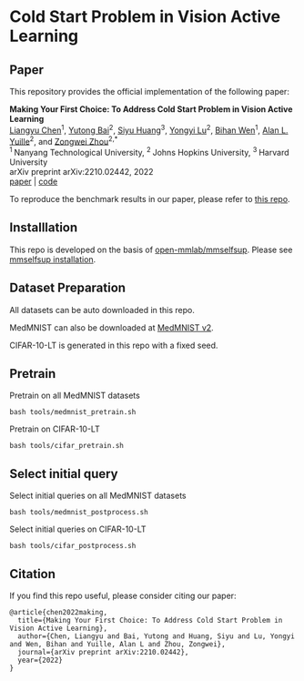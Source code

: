 # Cold Start Problem in Vision Active Learning


## Paper
This repository provides the official implementation of the following paper:

<b>Making Your First Choice: To Address Cold Start Problem in Vision Active Learning</b> <br/>
[Liangyu Chen](https://c-liangyu.github.io/)<sup>1</sup>, [Yutong Bai](https://scholar.google.com/citations?user=N1-l4GsAAAAJ&hl=en)<sup>2</sup>, [Siyu Huang](https://siyuhuang.github.io/)<sup>3</sup>, [Yongyi Lu](https://scholar.google.com/citations?user=rIJ99V4AAAAJ&hl=en)<sup>2</sup>, [Bihan Wen](https://personal.ntu.edu.sg/bihan.wen/)<sup>1</sup>, [Alan L. Yuille](https://www.cs.jhu.edu/~ayuille/)<sup>2</sup>, and [Zongwei Zhou](https://www.zongweiz.com/)<sup>2,*</sup> <br/>
<sup>1 </sup>Nanyang Technological University,   <sup>2 </sup>Johns Hopkins University,   <sup>3 </sup>Harvard University <br/>
arXiv preprint arXiv:2210.02442, 2022 <br/>
[paper](https://arxiv.org/abs/2210.02442) | [code](https://github.com/c-liangyu/CSVAL)

To reproduce the benchmark results in our paper, please refer to [this repo](https://github.com/MrGiovanni/ColdStart).

## Installlation
This repo is developed on the basis of [open-mmlab/mmselfsup](https://github.com/open-mmlab/mmselfsup).
Please see [mmselfsup installation](https://mmselfsup.readthedocs.io/en/latest/install.html).

## Dataset Preparation

All datasets can be auto downloaded in this repo.

MedMNIST can also be downloaded at [MedMNIST v2](https://medmnist.com/).

CIFAR-10-LT is generated in this repo with a fixed seed.

## Pretrain
Pretrain on all MedMNIST datasets
```
bash tools/medmnist_pretrain.sh
```

Pretrain on CIFAR-10-LT
```
bash tools/cifar_pretrain.sh
```

## Select initial query
Select initial queries on all MedMNIST datasets
```
bash tools/medmnist_postprocess.sh
```

Select initial queries on CIFAR-10-LT
```
bash tools/cifar_postprocess.sh
```


## Citation
If you find this repo useful, please consider citing our paper:
```
@article{chen2022making,
  title={Making Your First Choice: To Address Cold Start Problem in Vision Active Learning},
  author={Chen, Liangyu and Bai, Yutong and Huang, Siyu and Lu, Yongyi and Wen, Bihan and Yuille, Alan L and Zhou, Zongwei},
  journal={arXiv preprint arXiv:2210.02442},
  year={2022}
}
```
